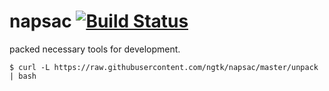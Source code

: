 # napsac [![Build Status](https://travis-ci.org/ngtk/napsac.svg?branch=master)](https://travis-ci.org/ngtk/napsac)
packed necessary tools for development.

```
$ curl -L https://raw.githubusercontent.com/ngtk/napsac/master/unpack | bash
```
